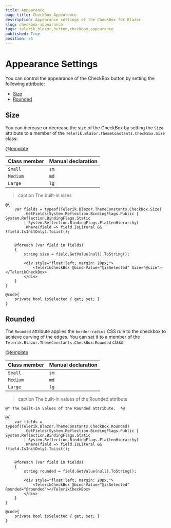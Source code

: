 ```yaml
---
title: Appearance
page_title: CheckBox Appearance
description: Appearance settings of the CheckBox for Blazor.
slug: checkbox-appearance
tags: telerik,blazor,button,checkbox,appearance
published: True
position: 35
---
```


# Appearance Settings

You can control the appearance of the CheckBox button by setting the following attribute:

* [Size](#size)
* [Rounded](#rounded)


## Size

You can increase or decrease the size of the CheckBox by setting the `Size` attribute to a member of the `Telerik.Blazor.ThemeConstants.CheckBox.Size` class:

@[template](/_contentTemplates/common/parameters-table-styles.md#table-layout)

| Class member | Manual declaration |
|------------|--------|
|`Small` |`sm`|
|`Medium`|`md`|
|`Large`|`lg`|

>caption The built-in sizes

````CSHTML
@{
    var fields = typeof(Telerik.Blazor.ThemeConstants.CheckBox.Size)
        .GetFields(System.Reflection.BindingFlags.Public | System.Reflection.BindingFlags.Static
        | System.Reflection.BindingFlags.FlattenHierarchy)
        .Where(field => field.IsLiteral && !field.IsInitOnly).ToList();


    @foreach (var field in fields)
    {
        string size = field.GetValue(null).ToString();

        <div style="float:left; margin: 20px;">
            <TelerikCheckBox @bind-Value="@isSelected" Size="@size"></TelerikCheckBox>
        </div>
    }
}

@code{
    private bool isSelected { get; set; }
}
````

## Rounded

The `Rounded` attribute applies the `border-radius` CSS rule to the checkbox to achieve curving of the edges. You can set it to a member of the `Telerik.Blazor.ThemeConstants.CheckBox.Rounded` class:

@[template](/_contentTemplates/common/parameters-table-styles.md#table-layout)

| Class member | Manual declaration |
|------------|--------|
|`Small` |`sm`|
|`Medium`|`md`|
|`Large`|`lg`|

>caption The built-in values of the Rounded attribute

````CSHTML
@* The built-in values of the Rounded attribute.  *@

@{
    var fields = typeof(Telerik.Blazor.ThemeConstants.CheckBox.Rounded)
        .GetFields(System.Reflection.BindingFlags.Public | System.Reflection.BindingFlags.Static
        | System.Reflection.BindingFlags.FlattenHierarchy)
        .Where(field => field.IsLiteral && !field.IsInitOnly).ToList();


    @foreach (var field in fields)
    {
        string rounded = field.GetValue(null).ToString();

        <div style="float:left; margin: 20px;">
            <TelerikCheckBox @bind-Value="@isSelected" Rounded="@rounded"></TelerikCheckBox>
        </div>
    }
}

@code{
    private bool isSelected { get; set; }
}
````

